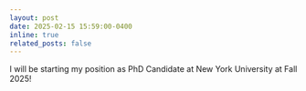 ```yaml
---
layout: post
date: 2025-02-15 15:59:00-0400
inline: true
related_posts: false
---
```


I will be starting my position as PhD Candidate at New York University at Fall 2025!